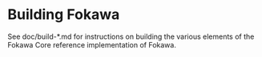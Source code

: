 Building Fokawa
================

See doc/build-*.md for instructions on building the various
elements of the Fokawa Core reference implementation of Fokawa.
